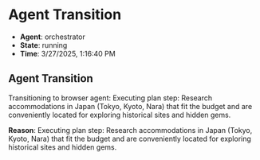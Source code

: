 # Agent Transition

- **Agent**: orchestrator
- **State**: running
- **Time**: 3/27/2025, 1:16:40 PM

## Agent Transition

Transitioning to browser agent: Executing plan step: Research accommodations in Japan (Tokyo, Kyoto, Nara) that fit the budget and are conveniently located for exploring historical sites and hidden gems.

**Reason**: Executing plan step: Research accommodations in Japan (Tokyo, Kyoto, Nara) that fit the budget and are conveniently located for exploring historical sites and hidden gems.


